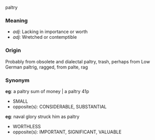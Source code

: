 paltry
### Meaning
+ _adj_: Lacking in importance or worth
+ _adj_: Wretched or contemptible

### Origin

Probably from obsolete and dialectal paltry, trash, perhaps from Low German paltrig, ragged, from palte, rag

### Synonym

__eg__: a paltry sum of money | a paltry 41p

+ SMALL
+ opposite(s): CONSIDERABLE, SUBSTANTIAL

__eg__: naval glory struck him as paltry

+ WORTHLESS
+ opposite(s): IMPORTANT, SIGNIFICANT, VALUABLE


